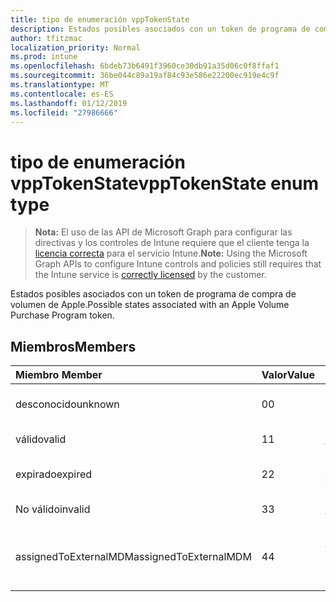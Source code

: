 ```yaml
---
title: tipo de enumeración vppTokenState
description: Estados posibles asociados con un token de programa de compra de volumen de Apple.
author: tfitzmac
localization_priority: Normal
ms.prod: intune
ms.openlocfilehash: 6bdeb73b6491f3960ce30db91a35d06c0f8ffaf1
ms.sourcegitcommit: 36be044c89a19af84c93e586e22200ec919e4c9f
ms.translationtype: MT
ms.contentlocale: es-ES
ms.lasthandoff: 01/12/2019
ms.locfileid: "27986666"
---
```

# <a name="vpptokenstate-enum-type"></a><span data-ttu-id="11029-103">tipo de enumeración vppTokenState</span><span class="sxs-lookup"><span data-stu-id="11029-103">vppTokenState enum type</span></span>

> <span data-ttu-id="11029-104">**Nota:** El uso de las API de Microsoft Graph para configurar las directivas y los controles de Intune requiere que el cliente tenga la [licencia correcta](https://go.microsoft.com/fwlink/?linkid=839381) para el servicio Intune.</span><span class="sxs-lookup"><span data-stu-id="11029-104">**Note:** Using the Microsoft Graph APIs to configure Intune controls and policies still requires that the Intune service is [correctly licensed](https://go.microsoft.com/fwlink/?linkid=839381) by the customer.</span></span>

<span data-ttu-id="11029-105">Estados posibles asociados con un token de programa de compra de volumen de Apple.</span><span class="sxs-lookup"><span data-stu-id="11029-105">Possible states associated with an Apple Volume Purchase Program token.</span></span>
## <a name="members"></a><span data-ttu-id="11029-106">Miembros</span><span class="sxs-lookup"><span data-stu-id="11029-106">Members</span></span>
|<span data-ttu-id="11029-107">Miembro	</span><span class="sxs-lookup"><span data-stu-id="11029-107">Member</span></span>|<span data-ttu-id="11029-108">Valor</span><span class="sxs-lookup"><span data-stu-id="11029-108">Value</span></span>|<span data-ttu-id="11029-109">Descripción</span><span class="sxs-lookup"><span data-stu-id="11029-109">Description</span></span>|
|:---|:---|:---|
|<span data-ttu-id="11029-110">desconocido</span><span class="sxs-lookup"><span data-stu-id="11029-110">unknown</span></span>|<span data-ttu-id="11029-111">0</span><span class="sxs-lookup"><span data-stu-id="11029-111">0</span></span>|<span data-ttu-id="11029-112">Estado predeterminado.</span><span class="sxs-lookup"><span data-stu-id="11029-112">Default state.</span></span>|
|<span data-ttu-id="11029-113">válido</span><span class="sxs-lookup"><span data-stu-id="11029-113">valid</span></span>|<span data-ttu-id="11029-114">1</span><span class="sxs-lookup"><span data-stu-id="11029-114">1</span></span>|<span data-ttu-id="11029-115">Símbolo (token) es válido.</span><span class="sxs-lookup"><span data-stu-id="11029-115">Token is valid.</span></span>|
|<span data-ttu-id="11029-116">expirado</span><span class="sxs-lookup"><span data-stu-id="11029-116">expired</span></span>|<span data-ttu-id="11029-117">2</span><span class="sxs-lookup"><span data-stu-id="11029-117">2</span></span>|<span data-ttu-id="11029-118">Símbolo (token) ha expirado.</span><span class="sxs-lookup"><span data-stu-id="11029-118">Token is expired.</span></span>|
|<span data-ttu-id="11029-119">No válido</span><span class="sxs-lookup"><span data-stu-id="11029-119">invalid</span></span>|<span data-ttu-id="11029-120">3</span><span class="sxs-lookup"><span data-stu-id="11029-120">3</span></span>|<span data-ttu-id="11029-121">Símbolo (token) no es válido.</span><span class="sxs-lookup"><span data-stu-id="11029-121">Token is invalid.</span></span>|
|<span data-ttu-id="11029-122">assignedToExternalMDM</span><span class="sxs-lookup"><span data-stu-id="11029-122">assignedToExternalMDM</span></span>|<span data-ttu-id="11029-123">4</span><span class="sxs-lookup"><span data-stu-id="11029-123">4</span></span>|<span data-ttu-id="11029-124">Símbolo (token) administrado por otro servicio de MDM.</span><span class="sxs-lookup"><span data-stu-id="11029-124">Token is managed by another MDM Service.</span></span>|



